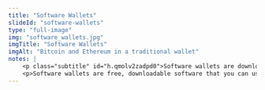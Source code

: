 ```yaml
--- 
title: "Software Wallets"
slideId: "software-wallets"
type: "full-image"
img: "software_wallets.jpg"
imgTitle: "Software Wallets"
imgAlt: "Bitcoin and Ethereum in a traditional wallet"
notes: | 
    <p class="subtitle" id="h.qmolv2zadpd0">Software wallets are downloadable programs that allows you to manage your cryptocurrency.</p>
    <p>Software wallets are free, downloadable software that you can use as your cryptocurrency wallet. You are provided a key-pair upon download. These hot wallets are great for transactability and everyday spending. You&apos;re even able to download a cryptocurrency wallet to your mobile phone!</p>
---
```

